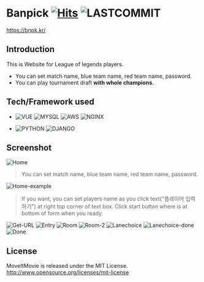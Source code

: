 # Banpick   [![Hits](https://hits.seeyoufarm.com/api/count/incr/badge.svg?url=https%3A%2F%2Fgithub.com%2Fwodn5515%2Fbanpick&count_bg=%2379C83D&title_bg=%23555555&icon=&icon_color=%23E7E7E7&title=hits&edge_flat=false)](https://hits.seeyoufarm.com) ![LASTCOMMIT](https://img.shields.io/github/last-commit/wodn5515/banpick?style=plastic)

https://bnpk.kr/

## Introduction
This is Website for League of legends players.
  - You can set match name, blue team name, red team name, password.
  - You can play tournament draft **with whole champions.**

## Tech/Framework used

- ![VUE](https://img.shields.io/badge/Vue.js-Basic-brightgreen?style=plastic&logo=Vue.js&logoColor=white)
![MYSQL](https://img.shields.io/badge/MySQL-Basic-brightgreen?style=plastic&logo=MySQL&logoColor=white)
![AWS](https://img.shields.io/badge/AWS-Basic-brightgreen?style=plastic&logo=Amazon-AWS&logoColor=white)
![NGINX](https://img.shields.io/badge/NGINX-Basic-brightgreen?style=plastic&logo=NGINX&logoColor=white)


- ![PYTHON](https://img.shields.io/badge/Python-Intermediate-blue?style=plastic&logo=Python&logoColor=white)
![DJANGO](https://img.shields.io/badge/Django-Intermediate-blue?style=plastic&logo=Django&logoColor=white)

## Screenshot
![Home](https://user-images.githubusercontent.com/42237426/100311811-09ed3b80-2ff4-11eb-93e9-f2659994212a.png)
> You can set match name, blue team name, red team name, password.

![Home-example](https://user-images.githubusercontent.com/42237426/100311818-0ce82c00-2ff4-11eb-9c73-f9de5e39e859.png)
> If you want, you can set players name as you click text("플레이어 입력하기") at right top corner of text box.
  Click start button where is at bottom of form when you ready.

![Get-URL](https://user-images.githubusercontent.com/42237426/100311832-140f3a00-2ff4-11eb-961a-2d37b231fc66.png)
![Entry](https://user-images.githubusercontent.com/42237426/100311837-16719400-2ff4-11eb-8aad-a998fb412c06.png)
![Room](https://user-images.githubusercontent.com/42237426/100311845-1a9db180-2ff4-11eb-8915-5fced0ff3f6d.png)
![Room-2](https://user-images.githubusercontent.com/42237426/100311847-1bcede80-2ff4-11eb-8e99-a0ff243a9e03.png)
![Lanechoice](https://user-images.githubusercontent.com/42237426/100311859-24271980-2ff4-11eb-81d7-7140b4fe180e.png)
![Lanechoice-done](https://user-images.githubusercontent.com/42237426/100311864-25584680-2ff4-11eb-8c6c-1e3a30d1702e.png)
![Done](https://user-images.githubusercontent.com/42237426/100311872-2b4e2780-2ff4-11eb-8a74-59f0ef880cfd.png)

## License
MoveItMovie is released under the MIT License. http://www.opensource.org/licenses/mit-license
